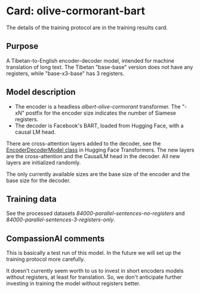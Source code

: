 # Card: olive-cormorant-bart

The details of the training protocol are in the training results card.

## Purpose

A Tibetan-to-English encoder-decoder model, intended for machine translation of long text. The Tibetan "base-base" version does not have any registers, while "base-x3-base" has 3 registers.

## Model description

- The encoder is a headless _albert-olive-cormorant_ transformer. The "-xN" postfix for the encoder size indicates the number of Siamese registers.
- The decoder is Facebook's BART, loaded from Hugging Face, with a causal LM head.

There are cross-attention layers added to the decoder, see the [EncoderDecoderModel class](https://huggingface.co/docs/transformers/v4.20.1/en/model_doc/encoder-decoder#transformers.EncoderDecoderModel) in Hugging Face Transformers. The new layers are the cross-attention and the CausalLM head in the decoder. All new layers are initialized randomly.

The only currently available sizes are the base size of the encoder and the base size for the decoder.

## Training data

See the processed datasets _84000-parallel-sentences-no-registers_ and _84000-parallel-sentences-3-registers-only_.

## CompassionAI comments

This is basically a test run of this model. In the future we will set up the training protocol more carefully.

It doesn't currently seem worth to us to invest in short encoders models without registers, at least for translation. So, we don't anticipate further investing in training the model without registers better.

